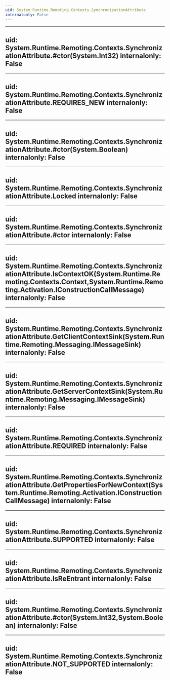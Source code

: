 ```yaml
---
uid: System.Runtime.Remoting.Contexts.SynchronizationAttribute
internalonly: False
---
```


---
uid: System.Runtime.Remoting.Contexts.SynchronizationAttribute.#ctor(System.Int32)
internalonly: False
---

---
uid: System.Runtime.Remoting.Contexts.SynchronizationAttribute.REQUIRES_NEW
internalonly: False
---

---
uid: System.Runtime.Remoting.Contexts.SynchronizationAttribute.#ctor(System.Boolean)
internalonly: False
---

---
uid: System.Runtime.Remoting.Contexts.SynchronizationAttribute.Locked
internalonly: False
---

---
uid: System.Runtime.Remoting.Contexts.SynchronizationAttribute.#ctor
internalonly: False
---

---
uid: System.Runtime.Remoting.Contexts.SynchronizationAttribute.IsContextOK(System.Runtime.Remoting.Contexts.Context,System.Runtime.Remoting.Activation.IConstructionCallMessage)
internalonly: False
---

---
uid: System.Runtime.Remoting.Contexts.SynchronizationAttribute.GetClientContextSink(System.Runtime.Remoting.Messaging.IMessageSink)
internalonly: False
---

---
uid: System.Runtime.Remoting.Contexts.SynchronizationAttribute.GetServerContextSink(System.Runtime.Remoting.Messaging.IMessageSink)
internalonly: False
---

---
uid: System.Runtime.Remoting.Contexts.SynchronizationAttribute.REQUIRED
internalonly: False
---

---
uid: System.Runtime.Remoting.Contexts.SynchronizationAttribute.GetPropertiesForNewContext(System.Runtime.Remoting.Activation.IConstructionCallMessage)
internalonly: False
---

---
uid: System.Runtime.Remoting.Contexts.SynchronizationAttribute.SUPPORTED
internalonly: False
---

---
uid: System.Runtime.Remoting.Contexts.SynchronizationAttribute.IsReEntrant
internalonly: False
---

---
uid: System.Runtime.Remoting.Contexts.SynchronizationAttribute.#ctor(System.Int32,System.Boolean)
internalonly: False
---

---
uid: System.Runtime.Remoting.Contexts.SynchronizationAttribute.NOT_SUPPORTED
internalonly: False
---
